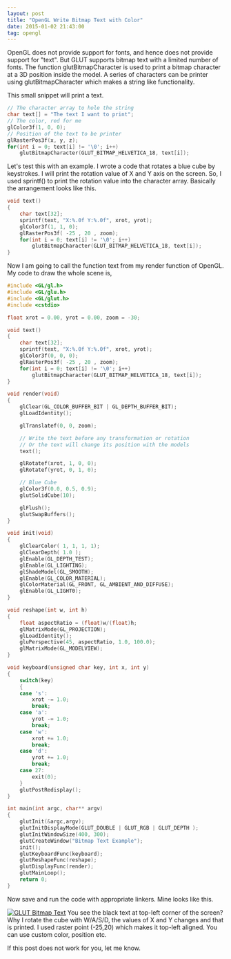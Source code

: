 ```yaml
---
layout: post
title: "OpenGL Write Bitmap Text with Color"
date: 2015-01-02 21:43:00
tag: opengl
---
```

OpenGL does not provide support for fonts, and hence does not provide support
for "text". But GLUT supports bitmap text with a limited number of fonts. The
function glutBitmapCharacter is used to print a bitmap character at a 3D
position inside the model. A series of characters can be printer using
glutBitmapCharacter which makes a string like functionality.


This small snippet will print a text.

```cpp
// The character array to hole the string
char text[] = "The text I want to print";
// The color, red for me
glColor3f(1, 0, 0);
// Position of the text to be printer
glRasterPos3f(x, y, z);
for(int i = 0; text[i] != '\0'; i++)
    glutBitmapCharacter(GLUT_BITMAP_HELVETICA_18, text[i]);
```
Let's test this with an example. I wrote a code that rotates a blue cube by
keystrokes. I will print the rotation value of X and Y axis on the screen. So,
I used sprintf() to print the rotation value into the character array.
Basically the arrangement looks like this.

```cpp
void text()
{
    char text[32];
    sprintf(text, "X:%.0f Y:%.0f", xrot, yrot);
    glColor3f(1, 1, 0);
    glRasterPos3f( -25 , 20 , zoom);
    for(int i = 0; text[i] != '\0'; i++)
        glutBitmapCharacter(GLUT_BITMAP_HELVETICA_18, text[i]);
}
```

Now I am going to call the function text from my render function of OpenGL. My
code to draw the whole scene is,

```cpp
#include <GL/gl.h>
#include <GL/glu.h>
#include <GL/glut.h>
#include <cstdio>

float xrot = 0.00, yrot = 0.00, zoom = -30;

void text()
{
    char text[32];
    sprintf(text, "X:%.0f Y:%.0f", xrot, yrot);
    glColor3f(0, 0, 0);
    glRasterPos3f( -25 , 20 , zoom);
    for(int i = 0; text[i] != '\0'; i++)
        glutBitmapCharacter(GLUT_BITMAP_HELVETICA_18, text[i]);
}

void render(void)
{
    glClear(GL_COLOR_BUFFER_BIT | GL_DEPTH_BUFFER_BIT);
    glLoadIdentity();

    glTranslatef(0, 0, zoom);

    // Write the text before any transformation or rotation
    // Or the text will change its position with the models
    text();

    glRotatef(xrot, 1, 0, 0);
    glRotatef(yrot, 0, 1, 0);

    // Blue Cube
    glColor3f(0.0, 0.5, 0.9);
    glutSolidCube(10);

    glFlush();
    glutSwapBuffers();
}

void init(void)
{
    glClearColor( 1, 1, 1, 1);
    glClearDepth( 1.0 );
    glEnable(GL_DEPTH_TEST);
    glEnable(GL_LIGHTING);
    glShadeModel(GL_SMOOTH);
    glEnable(GL_COLOR_MATERIAL);
    glColorMaterial(GL_FRONT, GL_AMBIENT_AND_DIFFUSE);
    glEnable(GL_LIGHT0);
}

void reshape(int w, int h)
{
    float aspectRatio = (float)w/(float)h;
    glMatrixMode(GL_PROJECTION);
    glLoadIdentity();
    gluPerspective(45, aspectRatio, 1.0, 100.0);
    glMatrixMode(GL_MODELVIEW);
}

void keyboard(unsigned char key, int x, int y)
{
    switch(key)
    {
    case 's':
        xrot -= 1.0;
        break;
    case 'a':
        yrot -= 1.0;
        break;
    case 'w':
        xrot += 1.0;
        break;
    case 'd':
        yrot += 1.0;
        break;
    case 27:
        exit(0);
    }
    glutPostRedisplay();
}

int main(int argc, char** argv)
{
    glutInit(&argc,argv);
    glutInitDisplayMode(GLUT_DOUBLE | GLUT_RGB | GLUT_DEPTH );
    glutInitWindowSize(400, 300);
    glutCreateWindow("Bitmap Text Example");
    init();
    glutKeyboardFunc(keyboard);
    glutReshapeFunc(reshape);
    glutDisplayFunc(render);
    glutMainLoop();
    return 0;
}
```

Now save and run the code with appropriate linkers. Mine looks like this.

[![GLUT Bitmap Text](http://i.imgur.com/GhQQN7N.png)](http://i.imgur.com/GhQQN7N.png) You see the black text at top-left corner of the screen? Why I rotate the cube with W/A/S/D, the values of X and Y changes and that is printed. I used raster point (-25,20) which makes it top-left aligned. You can use custom color, position etc.

If this post does not work for you, let me know.

